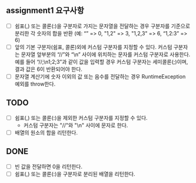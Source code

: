 ## assignment1 요구사항

- [ ] 쉼표(,) 또는 콜론(:)을 구분자로 가지는 문자열을 전달하는 경우 구분자를 기준으로 분리한 각 숫자의 합을 반환 (예: “” => 0, "1,2" => 3, "1,2,3" => 6, “1,2:3” => 6)
- [ ] 앞의 기본 구분자(쉼표, 콜론)외에 커스텀 구분자를 지정할 수 있다. 커스텀 구분자는 문자열 앞부분의 “//”와 “\n” 사이에 위치하는 문자를 커스텀 구분자로 사용한다. 예를 들어 “//;\n1;2;3”과 같이 값을 입력할 경우 커스텀 구분자는 세미콜론(;)이며, 결과 값은 6이 반환되어야 한다.
- [ ] 문자열 계산기에 숫자 이외의 값 또는 음수를 전달하는 경우 RuntimeException 예외를 throw한다.

## TODO

- [ ] 쉼표(,) 또는 콜론(:)을 제외한 커스텀 구분자를 지정할 수 있다.
  - 커스텀 구분자는 "//"와 "\n" 사이에 문자로 한다.
- [ ] 배열의 원소의 합을 리턴한다.

## DONE

- [ ] 빈 값을 전달하면 0을 리턴한다.
- [ ] 쉼표(,) 또는 콜론(:)을 구분자로 분리된 배열을 리턴한다.
